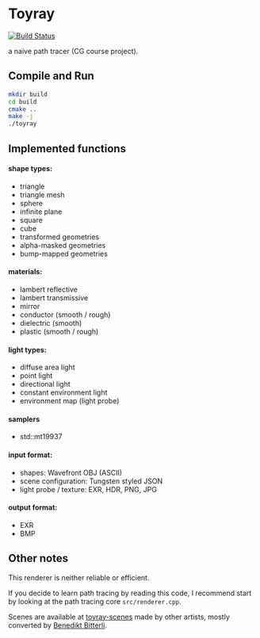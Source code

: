 # Toyray

[![Build Status](https://travis-ci.org/111116/toyray.svg?branch=dev)](https://travis-ci.org/111116/toyray)

a naive path tracer (CG course project).

## Compile and Run

```bash
mkdir build
cd build
cmake ..
make -j
./toyray
```

## Implemented functions

#### shape types:

- triangle
- triangle mesh
- sphere
- infinite plane
- square
- cube
- transformed geometries
- alpha-masked geometries
- bump-mapped geometries

#### materials:

- lambert reflective
- lambert transmissive
- mirror
- conductor (smooth / rough)
- dielectric (smooth)
- plastic (smooth / rough)

#### light types:

- diffuse area light
- point light
- directional light
- constant environment light
- environment map (light probe)

#### samplers

- std::mt19937

#### input format:

- shapes: Wavefront OBJ (ASCII)
- scene configuration: Tungsten styled JSON
- light probe / texture: EXR, HDR, PNG, JPG

#### output format:

- EXR
- BMP

## Other notes

This renderer is neither reliable or efficient.

If you decide to learn path tracing by reading this code, I recommend start by looking at the path tracing core `src/renderer.cpp`.

Scenes are available at [toyray-scenes](https://github.com/111116/toyray-scenes) made by other artists, mostly converted by [Benedikt Bitterli](https://benedikt-bitterli.me/).


